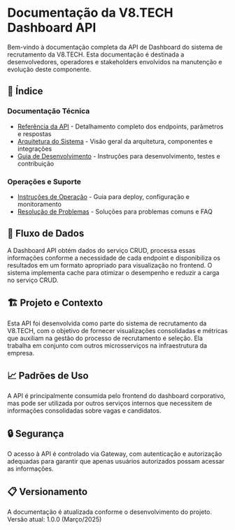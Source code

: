 # Documentação da V8.TECH Dashboard API

Bem-vindo à documentação completa da API de Dashboard do sistema de recrutamento da V8.TECH. Esta documentação é destinada a desenvolvedores, operadores e stakeholders envolvidos na manutenção e evolução deste componente.

## 📑 Índice

### Documentação Técnica
- [Referência da API](api-reference.md) - Detalhamento completo dos endpoints, parâmetros e respostas
- [Arquitetura do Sistema](architecture.md) - Visão geral da arquitetura, componentes e integrações
- [Guia de Desenvolvimento](development-guide.md) - Instruções para desenvolvimento, testes e contribuição

### Operações e Suporte
- [Instruções de Operação](operations.md) - Guia para deploy, configuração e monitoramento
- [Resolução de Problemas](troubleshooting.md) - Soluções para problemas comuns e FAQ

## 🔄 Fluxo de Dados

A Dashboard API obtém dados do serviço CRUD, processa essas informações conforme a necessidade de cada endpoint e disponibiliza os resultados em um formato apropriado para visualização no frontend. O sistema implementa cache para otimizar o desempenho e reduzir a carga no serviço CRUD.

## 🏗️ Projeto e Contexto

Esta API foi desenvolvida como parte do sistema de recrutamento da V8.TECH, com o objetivo de fornecer visualizações consolidadas e métricas que auxiliam na gestão do processo de recrutamento e seleção. Ela trabalha em conjunto com outros microsserviços na infraestrutura da empresa.

## 📈 Padrões de Uso

A API é principalmente consumida pelo frontend do dashboard corporativo, mas pode ser utilizada por outros serviços internos que necessitem de informações consolidadas sobre vagas e candidatos.

## 🔒 Segurança

O acesso à API é controlado via Gateway, com autenticação e autorização adequadas para garantir que apenas usuários autorizados possam acessar as informações.

## 📋 Versionamento

A documentação é atualizada conforme o desenvolvimento do projeto. Versão atual: 1.0.0 (Março/2025)